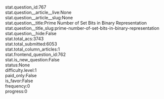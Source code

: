 stat.question_id:767  
stat.question__article__live:None  
stat.question__article__slug:None  
stat.question__title:Prime Number of Set Bits in Binary Representation  
stat.question__title_slug:prime-number-of-set-bits-in-binary-representation  
stat.question__hide:False  
stat.total_acs:3743  
stat.total_submitted:6053  
stat.total_column_articles:1  
stat.frontend_question_id:762  
stat.is_new_question:False  
status:None  
difficulty.level:1  
paid_only:False  
is_favor:False  
frequency:0  
progress:0  

